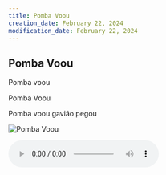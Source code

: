 ```yaml
---
title: Pomba Voou
creation_date: February 22, 2024
modification_date: February 22, 2024
---
```



## Pomba Voou
Pomba voou

Pomba Voou

Pomba voou gavião pegou

![Pomba Voou](images/Pomba%20Voou.jpeg)



![Pomba-Voou-1-New-Recording-29.m4a](attachments/Pomba-Voou-1-New-Recording-29.m4a)